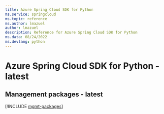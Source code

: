 ```yaml
---
title: Azure Spring Cloud SDK for Python
ms.service: springcloud
ms.topic: reference
ms.author: lmazuel
author: lmazuel
description: Reference for Azure Spring Cloud SDK for Python
ms.data: 08/24/2022
ms.devlang: python
---
```

# Azure Spring Cloud SDK for Python - latest

## Management packages - latest
[!INCLUDE [mgmt-packages](spring-cloud-mgmt-index.md)]